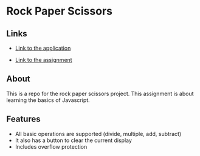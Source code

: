 # Rock Paper Scissors

## Links
- [Link to the application](https://ryanndao.github.io/rps/)

- [Link to the assignment](https://www.theodinproject.com/lessons/foundations-rock-paper-scissors)

## About
This is a repo for the rock paper scissors project. This assignment is about learning the basics of Javascript.

## Features
- All basic operations are supported (divide, multiple, add, subtract)
- It also has a button to clear the current display
- Includes overflow protection
